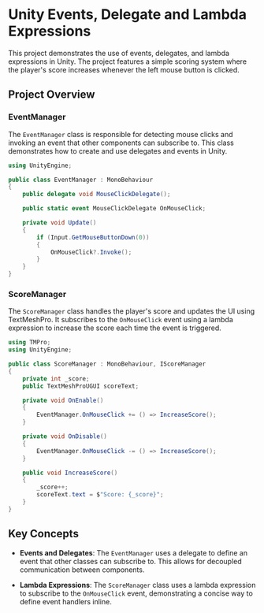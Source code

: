 # Unity Events, Delegate and Lambda Expressions

This project demonstrates the use of events, delegates, and lambda expressions in Unity. The project features a simple scoring system where the player's score increases whenever the left mouse button is clicked.

## Project Overview

### EventManager
The `EventManager` class is responsible for detecting mouse clicks and invoking an event that other components can subscribe to. This class demonstrates how to create and use delegates and events in Unity.

```csharp
using UnityEngine;

public class EventManager : MonoBehaviour
{
    public delegate void MouseClickDelegate();

    public static event MouseClickDelegate OnMouseClick;

    private void Update()
    {
        if (Input.GetMouseButtonDown(0))
        {
            OnMouseClick?.Invoke();
        }
    }
}
```

### ScoreManager
The `ScoreManager` class handles the player's score and updates the UI using TextMeshPro. It subscribes to the `OnMouseClick` event using a lambda expression to increase the score each time the event is triggered.

```csharp
using TMPro;
using UnityEngine;

public class ScoreManager : MonoBehaviour, IScoreManager
{
    private int _score;
    public TextMeshProUGUI scoreText;

    private void OnEnable()
    {
        EventManager.OnMouseClick += () => IncreaseScore();
    }

    private void OnDisable()
    {
        EventManager.OnMouseClick -= () => IncreaseScore();
    }

    public void IncreaseScore()
    {
        _score++;
        scoreText.text = $"Score: {_score}";
    }
}
```

## Key Concepts

- **Events and Delegates**: The `EventManager` uses a delegate to define an event that other classes can subscribe to. This allows for decoupled communication between components.

- **Lambda Expressions**: The `ScoreManager` class uses a lambda expression to subscribe to the `OnMouseClick` event, demonstrating a concise way to define event handlers inline.


